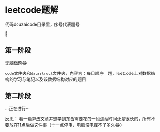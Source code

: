 # leetcode题解

代码douzaicode目录里，序号代表题号

🤭

## 第一阶段

无脑做题😂

`code`文件夹和`datastruct`文件夹，内容为：每日顺序一题，leetcode上对数据结构的学习与笔记以及该数据结构对应的题目

## 第二阶段

...正在进行···

反思： 看一篇算法文章并想学到东西需要花的一段连续时间还是很长的，所有不要放在11点后做这件事（十一点停电，电脑没电撑不了多久😂）
